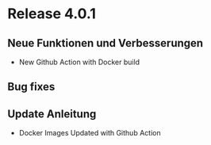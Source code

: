 # Release 4.0.1

## Neue Funktionen und Verbesserungen
* New Github Action with Docker build

## Bug fixes


## Update Anleitung
* Docker Images Updated with Github Action
